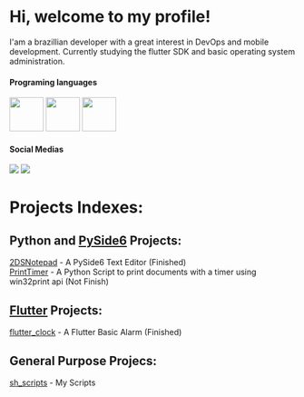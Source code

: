 # Hi, welcome to my profile!

I'am a brazillian developer with a great interest in DevOps and mobile development.
Currently studying the flutter SDK and basic operating system administration.

#### Programing languages

<img src="https://storage.googleapis.com/cms-storage-bucket/847ae81f5430402216fd.svg" width="60" height="60"/>                <img src="https://cdn.jsdelivr.net/gh/devicons/devicon/icons/java/java-original-wordmark.svg" width="60" height="60"/>     <img src="https://cdn.jsdelivr.net/gh/devicons/devicon/icons/python/python-original-wordmark.svg" width="60" height="60"/>

#### Social Medias
<div>
<a href="https://instagram.com/davi_pernalonga30" target="_blank"><img src="https://img.shields.io/badge/-Instagram-%23E4405F?style=for-the-badge&logo=instagram&logoColor=white" target="_blank"></a>  
<a href="https://www.youtube.com/UCtPPga5eT5hARdNkUu4aR_Q" target="_blank"><img src="https://img.shields.io/badge/YouTube-FF0000?style=for-the-badge&logo=youtube&logoColor=white" target="_blank"></a>
</div>

# Projects Indexes:

## Python and [PySide6](https://www.qt.io/qt-for-python) Projects:
[2DSNotepad](https://github.com/Davipcrs/2DpsNotes) - A PySide6 Text Editor (Finished)  
[PrintTimer](https://github.com/Davipcrs/PrintTimerPDF) - A Python Script to print documents with a timer using win32print api (Not Finish)

## [Flutter](https://flutter.dev/) Projects:
[flutter_clock](https://github.com/Davipcrs/flutter_clock) - A Flutter Basic Alarm (Finished)

## General Purpose Projecs:
[sh_scripts](https://github.com/Davipcrs/sh-scripts) - My Scripts
